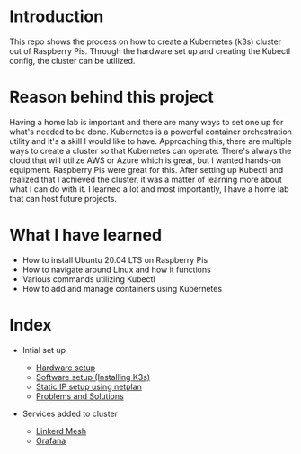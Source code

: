 # Introduction
This repo shows the process on how to create a Kubernetes (k3s) cluster out of Raspberry Pis. Through the hardware set up and creating the Kubectl config, the cluster can be utilized. 

# Reason behind this project
Having a home lab is important and there are many ways to set one up for what's needed to be done. Kubernetes is a powerful container orchestration utility and it's a skill I would like to have. Approaching this, there are multiple ways to create a cluster so that Kubernetes can operate. There's always the cloud that will utilize AWS or Azure which is great, but I wanted hands-on equipment. Raspberry Pis were great for this. After setting up Kubectl and realized that I achieved the cluster, it was a matter of learning more about what I can do with it. I learned a lot and most importantly, I have a home lab that can host future projects.

# What I have learned 
- How to install Ubuntu 20.04 LTS on Raspberry Pis 
- How to navigate around Linux and how it functions 
- Various commands utilizing Kubectl 
- How to add and manage containers using Kubernetes 

# Index
- Intial set up 
  - [Hardware setup](https://github.com/CoreyCBurton/Kubernetes-Raspberry-Pi4-Cluser-Home-Lab/blob/main/Hardware%20Setup.md)
  - [Software setup (Installing K3s)](https://github.com/CoreyCBurton/Kubernetes-Raspberry-Pi4-Cluser-Home-Lab/blob/main/Software%20Setup.md)
  - [Static IP setup using netplan](https://github.com/CoreyCBurton/Kubernetes-Raspberry-Pi4-Cluser-Home-Lab/blob/main/StaticIPaddress.md)
  - [Problems and Solutions](https://github.com/CoreyCBurton/Kubernetes-Raspberry-Pi4-Cluser-Home-Lab/blob/main/Problems%20and%20Solutions.md) 
  
- Services added to cluster 
  - [Linkerd Mesh](https://github.com/CoreyCBurton/Kubernetes-Raspberry-Pi4-Cluser-Home-Lab/blob/main/Linkerd.md)
  - [Grafana](https://github.com/CoreyCBurton/Kubernetes-Raspberry-Pi4-Cluser-Home-Lab/blob/main/Grafana.md)






